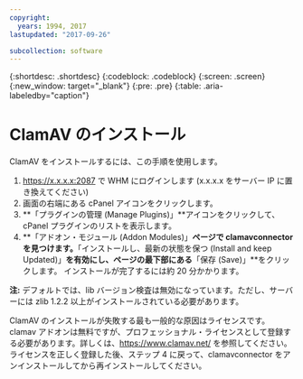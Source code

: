 ```yaml
---
copyright:
  years: 1994, 2017
lastupdated: "2017-09-26"

subcollection: software
---
```

{:shortdesc: .shortdesc}
{:codeblock: .codeblock}
{:screen: .screen}
{:new_window: target="_blank"}
{:pre: .pre}
{:table: .aria-labeledby="caption"}

# ClamAV のインストール

ClamAV をインストールするには、この手順を使用します。

1. https://x.x.x.x:2087 で WHM にログインします (x.x.x.x をサーバー IP に置き換えてください)
2. 画面の右端にある cPanel アイコンをクリックします。
3. **「プラグインの管理 (Manage Plugins)」**アイコンをクリックして、cPanel プラグインのリストを表示します。
4. **「アドオン・モジュール (Addon Modules)」**ページで **clamavconnector** を見つけます。**「インストールし、最新の状態を保つ (Install and keep Updated)」**を有効にし、ページの最下部にある**「保存 (Save)」**をクリックします。
インストールが完了するには約 20 分かかります。

**注:**
デフォルトでは、lib バージョン検査は無効になっています。ただし、サーバーには zlib 1.2.2 以上がインストールされている必要があります。

ClamAV のインストールが失敗する最も一般的な原因はライセンスです。clamav アドオンは無料ですが、プロフェッショナル・ライセンスとして登録する必要があります。詳しくは、https://www.clamav.net/ を参照してください。ライセンスを正しく登録した後、ステップ 4 に戻って、clamavconnector をアンインストールしてから再インストールしてください。
